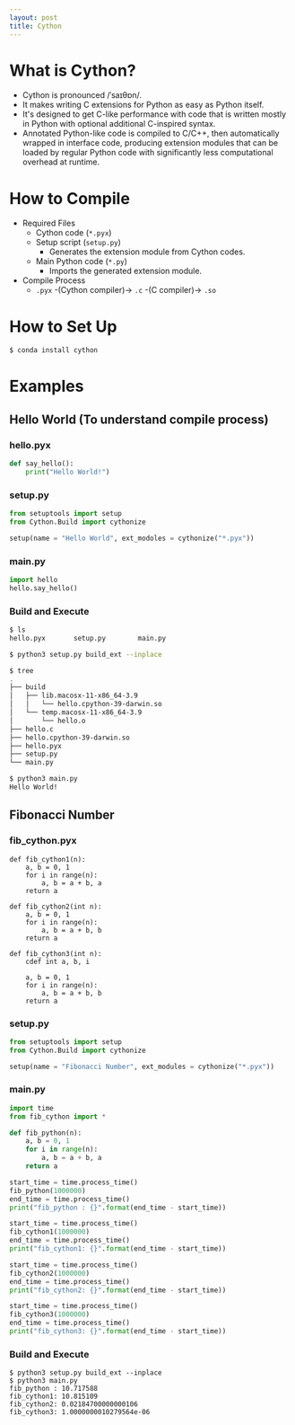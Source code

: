 ```yaml
---
layout: post
title: Cython
---
```


# What is Cython?
- Cython is pronounced /ˈsaɪθɒn/.
- It makes writing C extensions for Python as easy as Python itself.
- It's designed to get C-like performance with code that is written mostly in Python with optional additional C-inspired syntax.
- Annotated Python-like code is compiled to C/C++, then automatically wrapped in interface code, producing extension modules that can be loaded by regular Python code with significantly less computational overhead at runtime.


# How to Compile
- Required Files
	- Cython code (`*.pyx`)
	- Setup script (`setup.py`)
		- Generates the extension module from Cython codes.
	- Main Python code (`*.py`)
		- Imports the generated extension module.
- Compile Process
	- `.pyx` -(Cython compiler)-> `.c` -(C compiler)-> `.so`


# How to Set Up
```sh
$ conda install cython
```

# Examples
## Hello World (To understand compile process)
### hello.pyx
```py
def say_hello():
	print("Hello World!")
```

### setup.py
```py
from setuptools import setup
from Cython.Build import cythonize

setup(name = "Hello World", ext_modoles = cythonize("*.pyx"))
```

### main.py
```py
import hello
hello.say_hello()
```

### Build and Execute
```sh
$ ls
hello.pyx       setup.py        main.py

$ python3 setup.py build_ext --inplace

$ tree
.
├── build
│   ├── lib.macosx-11-x86_64-3.9
│   │   └── hello.cpython-39-darwin.so
│   └── temp.macosx-11-x86_64-3.9
│       └── hello.o
├── hello.c
├── hello.cpython-39-darwin.so
├── hello.pyx
├── setup.py
└── main.py

$ python3 main.py
Hello World!
```


## Fibonacci Number
### fib_cython.pyx
```pyx
def fib_cython1(n):
	a, b = 0, 1
	for i in range(n):
		a, b = a + b, a
	return a

def fib_cython2(int n):
	a, b = 0, 1
	for i in range(n):
		a, b = a + b, b
	return a

def fib_cython3(int n):
	cdef int a, b, i

	a, b = 0, 1
	for i in range(n):
		a, b = a + b, b
	return a
```

### setup.py
```py
from setuptools import setup
from Cython.Build import cythonize

setup(name = "Fibonacci Number", ext_modules = cythonize("*.pyx"))
```

### main.py
```py
import time
from fib_cython import *

def fib_python(n):
	a, b = 0, 1
	for i in range(n):
		a, b = a + b, a
	return a

start_time = time.process_time()
fib_python(1000000)
end_time = time.process_time()
print("fib_python : {}".format(end_time - start_time))

start_time = time.process_time()
fib_cython1(1000000)
end_time = time.process_time()
print("fib_cython1: {}".format(end_time - start_time))

start_time = time.process_time()
fib_cython2(1000000)
end_time = time.process_time()
print("fib_cython2: {}".format(end_time - start_time))

start_time = time.process_time()
fib_cython3(1000000)
end_time = time.process_time()
print("fib_cython3: {}".format(end_time - start_time))
```

### Build and Execute
```
$ python3 setup.py build_ext --inplace
$ python3 main.py
fib_python : 10.717588
fib_cython1: 10.815109
fib_cython2: 0.02184700000000106
fib_cython3: 1.0000000010279564e-06
```
